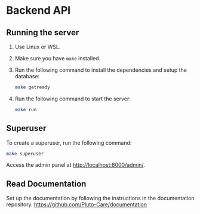 # Backend API

## Running the server

1. Use Linux or WSL.
2. Make sure you have `make` installed.
3. Run the following command to install the dependencies and setup the database:

    ```bash
    make getready
    ```

4. Run the following command to start the server:

    ```bash
    make run
    ```

## Superuser

To create a superuser, run the following command:

```bash
make superuser
```

Access the admin panel at <http://localhost:8000/admin/>.

## Read Documentation

Set up the documentation by following the instructions in the documentation repository.
<https://github.com/Pluto-Care/documentation>
